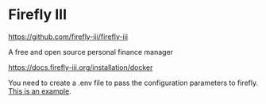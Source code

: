# Firefly III

https://github.com/firefly-iii/firefly-iii

A free and open source personal finance manager 

https://docs.firefly-iii.org/installation/docker

You need to create a .env file to pass the configuration parameters to firefly. [This is an example](https://raw.githubusercontent.com/firefly-iii/firefly-iii/main/.env.example).